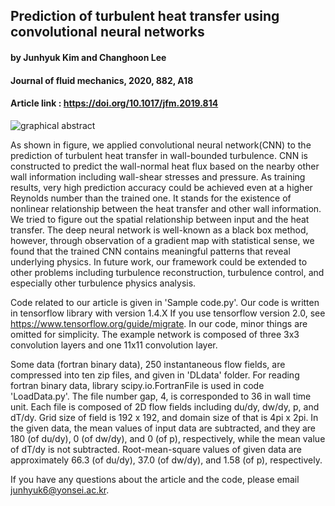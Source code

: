 ## Prediction of turbulent heat transfer using convolutional neural networks
#### by Junhyuk Kim and Changhoon Lee
#### Journal of fluid mechanics, 2020, 882, A18
#### Article link : <https://doi.org/10.1017/jfm.2019.814>

![graphical abstract](graphical-abstract.jpg)

As shown in figure, we applied convolutional neural network(CNN) to the prediction of turbulent heat transfer in wall-bounded turbulence. CNN is constructed to predict the wall-normal heat flux based on the nearby other wall information including wall-shear stresses and pressure. As training results, very high prediction accuracy could be achieved even at a higher Reynolds number than the trained one. It stands for the existence of nonlinear relationship between the heat transfer and other wall information. We tried to figure out the spatial relationship between input and the heat transfer. The deep neural network is well-known as a black box method, however, through observation of a gradient map with statistical sense, we found that the trained CNN contains meaningful patterns that reveal underlying physics. In future work, our framework could be extended to other problems including turbulence reconstruction, turbulence control, and especially other turbulence physics analysis.  

Code related to our article is given in 'Sample code.py'. Our code is written in tensorflow library with version 1.4.X If you use tensorflow version 2.0, see <https://www.tensorflow.org/guide/migrate>. In our code, minor things are omitted for simplicity. The example network is composed of three 3x3 convolution layers and one 11x11 convolution layer.

Some data (fortran binary data), 250 instantaneous flow fields, are compressed into ten zip files, and given in 'DLdata' folder. For reading fortran binary data, library scipy.io.FortranFile is used in code 'LoadData.py'. The file number gap, 4, is corresponded to 36 in wall time unit. Each file is composed of 2D flow fields including du/dy, dw/dy, p, and dT/dy. Grid size of field is 192 x 192, and domain size of that is 4pi x 2pi. In the given data, the mean values of input data are subtracted, and they are 180 (of du/dy), 0 (of dw/dy), and 0 (of p), respectively, while the mean value of dT/dy is not subtracted. Root-mean-square values of given data are approximately 66.3 (of du/dy), 37.0 (of dw/dy), and 1.58 (of p), respectively. 

If you have any questions about the article and the code, please email <junhyuk6@yonsei.ac.kr>.
